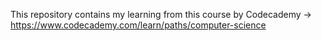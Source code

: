 This repository contains my learning from this course by Codecademy -> https://www.codecademy.com/learn/paths/computer-science
